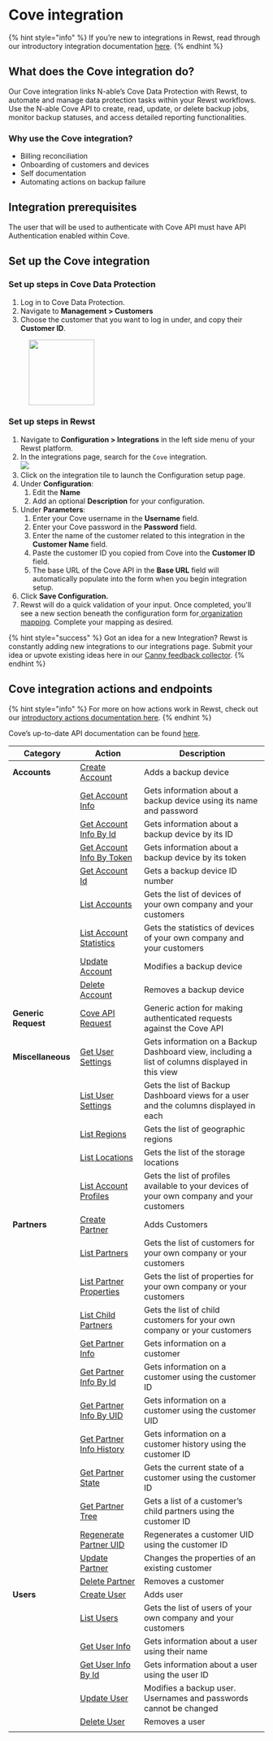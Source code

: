 # Cove integration

{% hint style="info" %}
If you’re new to integrations in Rewst, read through our introductory integration documentation [here](https://docs.rewst.help/documentation/integrations).
{% endhint %}

## What does the Cove integration do?

Our Cove integration links N-able’s Cove Data Protection with Rewst, to automate and manage data protection tasks within your Rewst workflows. Use the N-able Cove API to create, read, update, or delete backup jobs, monitor backup statuses, and access detailed reporting functionalities.

### Why use the Cove integration?

* Billing reconciliation
* Onboarding of customers and devices
* Self documentation
* Automating actions on backup failure

## Integration prerequisites

The user that will be used to authenticate with Cove API must have API Authentication enabled within Cove.

## Set up the Cove integration

### Set up steps in Cove Data Protection

1. Log in to Cove Data Protection.
2. Navigate to **Management > Customers**
3. Choose the customer that you want to log in under, and copy their **Customer ID**.

<figure><img src="../../../../../.gitbook/assets/Screenshot 2025-02-06 at 11.54.22 AM.png" alt="" width="129"><figcaption></figcaption></figure>

### Set up steps in Rewst

1. Navigate to **Configuration > Integrations** in the left side menu of your Rewst platform.
2. In the integrations page, search for the `Cove` integration.\
   ![](<../../../../../.gitbook/assets/Screenshot 2025-02-06 at 11.06.19 AM.png>)
3. Click on the integration tile to launch the Configuration setup page.
4. Under **Configuration**:
   1. Edit the **Name**
   2. Add an optional **Description** for your configuration.
5. Under **Parameters**:
   1. Enter your Cove username in the **Username** field.
   2. Enter your Cove password in the **Password** field.
   3. Enter the name of the customer related to this integration in the **Customer Name** field.
   4. Paste the customer ID you copied from Cove into the **Customer ID** field.
   5. The base URL of the Cove API in the **Base URL** field will automatically populate into the form when you begin integration setup.
6. Click **Save Configuration.**
7. Rewst will do a quick validation of your input. Once completed, you'll see a new section beneath the configuration form for[ organization mapping](https://docs.rewst.help/documentation/integrations#what-is-organization-mapping). Complete your mapping as desired.&#x20;

{% hint style="success" %}
Got an idea for a new Integration? Rewst is constantly adding new integrations to our integrations page. Submit your idea or upvote existing ideas here in our [Canny feedback collector](https://rewst.canny.io/integrations).
{% endhint %}

## Cove integration actions and endpoints

{% hint style="info" %}
For more on how actions work in Rewst, check out our [introductory actions documentation here](https://docs.rewst.help/documentation/workflows/actions-in-rewst).&#x20;
{% endhint %}

Cove’s up-to-date API documentation can be found [here](https://documentation.n-able.com/covedataprotection/USERGUIDE/documentation/Content/service-management/json-api/home.htm).

| Category            | Action                                                                                                                                                | Description                                                                                     |
| ------------------- | ----------------------------------------------------------------------------------------------------------------------------------------------------- | ----------------------------------------------------------------------------------------------- |
| **Accounts**        | [Create Account](https://documentation.n-able.com/covedataprotection/USERGUIDE/documentation/Content/service-management/json-api/home.htm)            | Adds a backup device                                                                            |
|                     | [Get Account Info](https://documentation.n-able.com/covedataprotection/USERGUIDE/documentation/Content/service-management/json-api/home.htm)          | Gets information about a backup device using its name and password                              |
|                     | [Get Account Info By Id](https://documentation.n-able.com/covedataprotection/USERGUIDE/documentation/Content/service-management/json-api/home.htm)    | Gets information about a backup device by its ID                                                |
|                     | [Get Account Info By Token](https://documentation.n-able.com/covedataprotection/USERGUIDE/documentation/Content/service-management/json-api/home.htm) | Gets information about a backup device by its token                                             |
|                     | [Get Account Id](https://documentation.n-able.com/covedataprotection/USERGUIDE/documentation/Content/service-management/json-api/home.htm)            | Gets a backup device ID number                                                                  |
|                     | [List Accounts](https://documentation.n-able.com/covedataprotection/USERGUIDE/documentation/Content/service-management/json-api/home.htm)             | Gets the list of devices of your own company and your customers                                 |
|                     | [List Account Statistics](https://documentation.n-able.com/covedataprotection/USERGUIDE/documentation/Content/service-management/json-api/home.htm)   | Gets the statistics of devices of your own company and your customers                           |
|                     | [Update Account](https://documentation.n-able.com/covedataprotection/USERGUIDE/documentation/Content/service-management/json-api/home.htm)            | Modifies a backup device                                                                        |
|                     | [Delete Account](https://documentation.n-able.com/covedataprotection/USERGUIDE/documentation/Content/service-management/json-api/home.htm)            | Removes a backup device                                                                         |
| **Generic Request** | [Cove API Request](https://documentation.n-able.com/covedataprotection/USERGUIDE/documentation/Content/service-management/json-api/home.htm)          | Generic action for making authenticated requests against the Cove API                           |
| **Miscellaneous**   | [Get User Settings](https://documentation.n-able.com/covedataprotection/USERGUIDE/documentation/Content/service-management/json-api/home.htm)         | Gets information on a Backup Dashboard view, including a list of columns displayed in this view |
|                     | [List User Settings](https://documentation.n-able.com/covedataprotection/USERGUIDE/documentation/Content/service-management/json-api/home.htm)        | Gets the list of Backup Dashboard views for a user and the columns displayed in each            |
|                     | [List Regions](https://documentation.n-able.com/covedataprotection/USERGUIDE/documentation/Content/service-management/json-api/home.htm)              | Gets the list of geographic regions                                                             |
|                     | [List Locations](https://documentation.n-able.com/covedataprotection/USERGUIDE/documentation/Content/service-management/json-api/home.htm)            | Gets the list of the storage locations                                                          |
|                     | [List Account Profiles](https://documentation.n-able.com/covedataprotection/USERGUIDE/documentation/Content/service-management/json-api/home.htm)     | Gets the list of profiles available to your devices of your own company and your customers      |
| **Partners**        | [Create Partner](https://documentation.n-able.com/covedataprotection/USERGUIDE/documentation/Content/service-management/json-api/home.htm)            | Adds Customers                                                                                  |
|                     | [List Partners](https://documentation.n-able.com/covedataprotection/USERGUIDE/documentation/Content/service-management/json-api/home.htm)             | Gets the list of customers for your own company or your customers                               |
|                     | [List Partner Properties](https://documentation.n-able.com/covedataprotection/USERGUIDE/documentation/Content/service-management/json-api/home.htm)   | Gets the list of properties for your own company or your customers                              |
|                     | [List Child Partners](https://documentation.n-able.com/covedataprotection/USERGUIDE/documentation/Content/service-management/json-api/home.htm)       | Gets the list of child customers for your own company or your customers                         |
|                     | [Get Partner Info](https://documentation.n-able.com/covedataprotection/USERGUIDE/documentation/Content/service-management/json-api/home.htm)          | Gets information on a customer                                                                  |
|                     | [Get Partner Info By Id](https://documentation.n-able.com/covedataprotection/USERGUIDE/documentation/Content/service-management/json-api/home.htm)    | Gets information on a customer using the customer ID                                            |
|                     | [Get Partner Info By UID](https://documentation.n-able.com/covedataprotection/USERGUIDE/documentation/Content/service-management/json-api/home.htm)   | Gets information on a customer using the customer UID                                           |
|                     | [Get Partner Info History](https://documentation.n-able.com/covedataprotection/USERGUIDE/documentation/Content/service-management/json-api/home.htm)  | Gets information on a customer history using the customer ID                                    |
|                     | [Get Partner State](https://documentation.n-able.com/covedataprotection/USERGUIDE/documentation/Content/service-management/json-api/home.htm)         | Gets the current state of a customer using the customer ID                                      |
|                     | [Get Partner Tree](https://documentation.n-able.com/covedataprotection/USERGUIDE/documentation/Content/service-management/json-api/home.htm)          | Gets a list of a customer’s child partners using the customer ID                                |
|                     | [Regenerate Partner UID](https://documentation.n-able.com/covedataprotection/USERGUIDE/documentation/Content/service-management/json-api/home.htm)    | Regenerates a customer UID using the customer ID                                                |
|                     | [Update Partner](https://documentation.n-able.com/covedataprotection/USERGUIDE/documentation/Content/service-management/json-api/home.htm)            | Changes the properties of an existing customer                                                  |
|                     | [Delete Partner](https://documentation.n-able.com/covedataprotection/USERGUIDE/documentation/Content/service-management/json-api/home.htm)            | Removes a customer                                                                              |
| **Users**           | [Create User](https://documentation.n-able.com/covedataprotection/USERGUIDE/documentation/Content/service-management/json-api/home.htm)               | Adds user                                                                                       |
|                     | [List Users](https://documentation.n-able.com/covedataprotection/USERGUIDE/documentation/Content/service-management/json-api/home.htm)                | Gets the list of users of your own company and your customers                                   |
|                     | [Get User Info](https://documentation.n-able.com/covedataprotection/USERGUIDE/documentation/Content/service-management/json-api/home.htm)             | Gets information about a user using their name                                                  |
|                     | [Get User Info By Id](https://documentation.n-able.com/covedataprotection/USERGUIDE/documentation/Content/service-management/json-api/home.htm)       | Gets information about a user using the user ID                                                 |
|                     | [Update User](https://documentation.n-able.com/covedataprotection/USERGUIDE/documentation/Content/service-management/json-api/home.htm)               | Modifies a backup user. Usernames and passwords cannot be changed                               |
|                     | [Delete User](https://documentation.n-able.com/covedataprotection/USERGUIDE/documentation/Content/service-management/json-api/home.htm)               | Removes a user                                                                                  |
|                     |                                                                                                                                                       |                                                                                                 |

